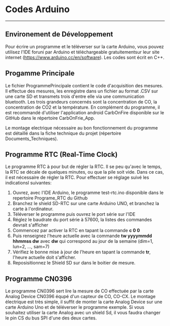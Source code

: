 # Codes Arduino
***

## Environement de Développement 

Pour écrire un programme et le téléverser sur la carte Arduino, vous pouvez utilisez l'IDE foruni par Arduino et téléchargeable gratuitementsur leur site internet (https://www.arduino.cc/en/software). Les codes sont écrit en C++. 

## Progamme Principale

Le fichier ProgrammePrincipale contient le code d'acquisition des mesures. Il effectue des mesures, les enregistre dans un fichier au format .CSV sur une carte SD et transmets trois d'entre elle via une communication bluetooth. Les trois grandeurs concernés sont la concentration de CO, la concentration de CO2 et la température. En complément du programme, il est recommandé d'utiliser l'application android CarbOnFire disponible sur le GitHub dans le répertoire CarbOnFrie_App.

Le montage electrique nécessaire au bon fonctionnement du programme est détaillé dans la fiche technique du projet (répertoire Documents_Techniques). 

## Programme RTC (Real-Time Clock)

Le programme RTC à pour but de régler la RTC. Il se peu qu'avec le temps, la RTC se décale de quelques minutes, ou que la pile soit vide. Dans ce cas, il est nécessaire de régler la RTC. Pour effectuer se réglage suivé les indicationsl suivantes:

1. Ouvrez, avec l'IDE Arduino, le programme test-rtc.ino disponible dans le repertoire Programe_RTC du Github
2. Branchez le shield SD-RTC sur une carte Arduino UNO, et branchez la carte à l'ordinateur. 
3. Téléverser le programme puis ouvrez le port série sur l'IDE
4. Réglez le baudrate du port série à 57600, la listes des commandes devrait s'afficher
5. Commencez par activer la RTC en tapant la commande **c 0 0** 
6. Puis renseignez l'heure actuelle avec la commande **tw yyyymmdd hhmmss dw** avec **dw** qui correspond au jour de la semaine (dim=1, lun=2, ..., sam=7)
7. Vérifiez le bonne mise à jour de l'heure en tapant la commande **tr**, l'heure actuelle doit s'afficher.
8. Reposisitionnez le Shield SD sur dans le boitier de mesure.

## Programme CN0396

Le programme CN0396 sert lire la mesure de CO effectuée par la carte Analog Device CN0396 équpé d'un capteur de CO, CO-CX. Le montage électrique est très simple, il suffit de monter la carte Analog Device sur une carte Arduino Uno et de téléverser le programme exemple. Si vous souhaitez utiliser la carte Analog avec un shield Sd, il vous faudra changer le pin CS du bus SPI d'une des deux cartes.
